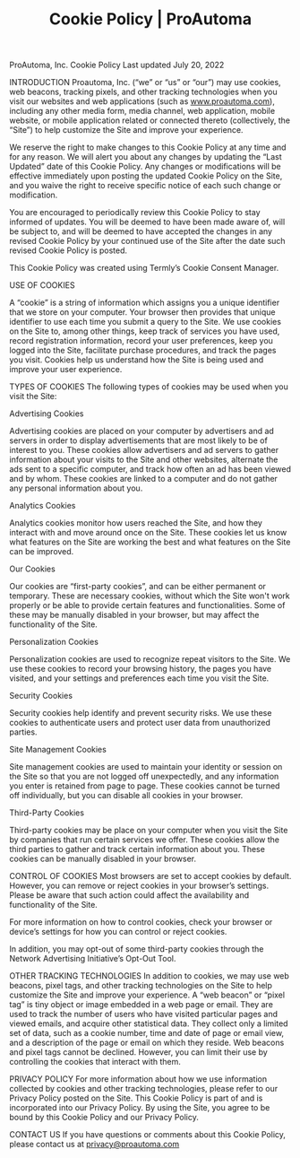 ﻿---
layout: ../../layouts/MarkdownLayout.astro
title: Cookie Policy | ProAutoma
---

ProAutoma, Inc. Cookie Policy
Last updated July 20, 2022


INTRODUCTION
Proautoma, Inc. (“we” or “us” or “our”) may use cookies, web beacons, tracking pixels, and other tracking technologies when you visit our websites and web applications (such as www.proautoma.com), including any other media form, media channel, web application, mobile website, or mobile application related or connected thereto (collectively, the “Site”) to help customize the Site and improve your experience. 

We reserve the right to make changes to this Cookie Policy at any time and for any reason. We will alert you about any changes by updating the “Last Updated” date of this Cookie Policy. Any changes or modifications will be effective immediately upon posting the updated Cookie Policy on the Site, and you waive the right to receive specific notice of each such change or modification. 

You are encouraged to periodically review this Cookie Policy to stay informed of updates. You will be deemed to have been made aware of, will be subject to, and will be deemed to have accepted the changes in any revised Cookie Policy by your continued use of the Site after the date such revised Cookie Policy is posted. 

This Cookie Policy was created using Termly’s Cookie Consent Manager.

USE OF COOKIES

A “cookie” is a string of information which assigns you a unique identifier that we store on your computer. Your browser then provides that unique identifier to use each time you submit a query to the Site. We use cookies on the Site to, among other things, keep track of services you have used, record registration information, record your user preferences, keep you logged into the Site, facilitate purchase procedures, and track the pages you visit. Cookies help us understand how the Site is being used and improve your user experience. 

TYPES OF COOKIES
The following types of cookies may be used when you visit the Site:

Advertising Cookies

Advertising cookies are placed on your computer by advertisers and ad servers in order to display advertisements that are most likely to be of interest to you. These cookies allow advertisers and ad servers to gather information about your visits to the Site and other websites, alternate the ads sent to a specific computer, and track how often an ad has been viewed and by whom. These cookies are linked to a computer and do not gather any personal information about you. 

Analytics Cookies

Analytics cookies monitor how users reached the Site, and how they interact with and move around once on the Site. These cookies let us know what features on the Site are working the best and what features on the Site can be improved. 

Our Cookies

Our cookies are “first-party cookies”, and can be either permanent or temporary. These are necessary cookies, without which the Site won't work properly or be able to provide certain features and functionalities. Some of these may be manually disabled in your browser, but may affect the functionality of the Site.

Personalization Cookies

Personalization cookies are used to recognize repeat visitors to the Site. We use these cookies to record your browsing history, the pages you have visited, and your settings and preferences each time you visit the Site. 

Security Cookies

Security cookies help identify and prevent security risks. We use these cookies to authenticate users and protect user data from unauthorized parties.

Site Management Cookies

Site management cookies are used to maintain your identity or session on the Site so that you are not logged off unexpectedly, and any information you enter is retained from page to page. These cookies cannot be turned off individually, but you can disable all cookies in your browser.

Third-Party Cookies

Third-party cookies may be place on your computer when you visit the Site by companies that run certain services we offer. These cookies allow the third parties to gather and track certain information about you. These cookies can be manually disabled in your browser. 


CONTROL OF COOKIES
Most browsers are set to accept cookies by default. However, you can remove or reject cookies in your browser’s settings. Please be aware that such action could affect the availability and functionality of the Site. 

For more information on how to control cookies, check your browser or device’s settings for how you can control or reject cookies.

In addition, you may opt-out of some third-party cookies through the Network Advertising Initiative’s Opt-Out Tool.

OTHER TRACKING TECHNOLOGIES
In addition to cookies, we may use web beacons, pixel tags, and other tracking technologies on the Site to help customize the Site and improve your experience. A “web beacon” or “pixel tag” is tiny object or image embedded in a web page or email. They are used to track the number of users who have visited particular pages and viewed emails, and acquire other statistical data. They collect only a limited set of data, such as a cookie number, time and date of page or email view, and a description of the page or email on which they reside. Web beacons and pixel tags cannot be declined. However, you can limit their use by controlling the cookies that interact with them.

PRIVACY POLICY
For more information about how we use information collected by cookies and other tracking technologies, please refer to our Privacy Policy posted on the Site. This Cookie Policy is part of and is incorporated into our Privacy Policy. By using the Site, you agree to be bound by this Cookie Policy and our Privacy Policy.

CONTACT US
If you have questions or comments about this Cookie Policy,  
please contact us at privacy@proautoma.com